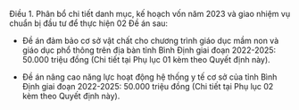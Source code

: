 Điều 1. Phân bổ chi tiết danh mục, kế hoạch vốn năm 2023 và giao nhiệm vụ chuẩn bị đầu tư để thực hiện 02 Đề án sau:

- Đề án đảm bảo cơ sở vật chất cho chương trình giáo dục mầm non và giáo dục phổ thông trên địa bàn tỉnh Bình Định giai đoạn 2022-2025: 50.000 triệu đồng (Chi tiết tại Phụ lục 01 kèm theo Quyết định này).

- Đề án nâng cao năng lực hoạt động hệ thống y tế cơ sở của tỉnh Bình Định giai đoạn 2022-2025: 50.000 triệu đồng (Chi tiết tại Phụ lục 02 kèm theo Quyết định này).